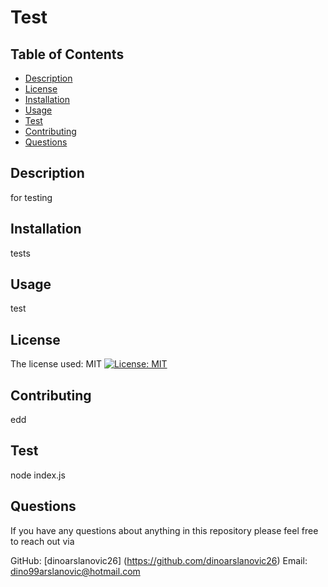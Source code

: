 # Test

  ## Table of Contents 
  - [Description](#description)
  - [License](#license)
  - [Installation](#installation)
  - [Usage](#usage)
  - [Test](#test)
  - [Contributing](#contributing)
  - [Questions](#questions)

  ## Description 
  for testing

  ## Installation
  tests

  ## Usage
  test
  
  ## License
  The license used: MIT
  [![License: MIT](https://img.shields.io/badge/License-MIT-yellow.svg)](https://opensource.org/licenses/MIT)

  ## Contributing
  edd

  ## Test
  node index.js
  ## Questions
  If you have any questions about anything in this repository please feel free to reach out via

 
 GitHub: [dinoarslanovic26] (https://github.com/dinoarslanovic26) 
 Email: dino99arslanovic@hotmail.com